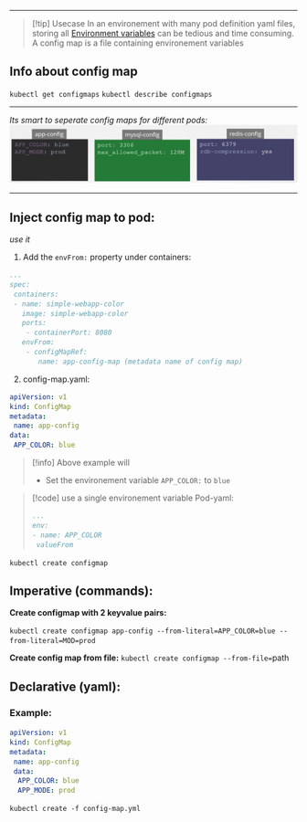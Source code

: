 ***
>[!tip] Usecase
>In an environement with many pod definition yaml files, storing all [Environment variables](Environment%20variables%20k8s.md) can be tedious and time consuming.
>A config map is a file containing environement variables

## Info about config map
`kubectl get configmaps`
`kubectl describe configmaps`
****
*Its smart to seperate config maps for different pods:*
	![](Pasted%20image%2020230607092149.png)
***
## Inject config map to pod:
*use it*

1. Add the `envFrom:` property under containers:
```yaml
...
spec:
 containers:
 - name: simple-webapp-color
   image: simple-webapp-color
   ports:
    - containerPort: 8080
   envFrom:
    - configMapRef:
       name: app-config-map (metadata name of config map)
```
2. config-map.yaml:
```yaml
apiVersion: v1
kind: ConfigMap
metadata:
 name: app-config
data:
 APP_COLOR: blue
```
>[!info] Above example will
>- Set the environement variable `APP_COLOR:` to `blue` 

>[!code] use a single environement variable
>Pod-yaml:
>```yaml
>...
>env:
>- name: APP_COLOR
>  valueFrom
 

`kubectl create configmap`

## Imperative (commands):

**Create configmap with 2 keyvalue pairs:**

`kubectl create configmap app-config --from-literal=APP_COLOR=blue --from-literal=MOD=prod`

**Create config map from file:**
`kubectl create configmap --from-file=`path

## Declarative (yaml):

### Example:

```yaml
apiVersion: v1
kind: ConfigMap
metadata:
 name: app-config
 data:
  APP_COLOR: blue
  APP_MODE: prod
```

`kubectl create -f config-map.yml`
